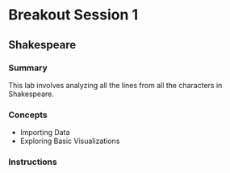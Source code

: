 # Breakout Session 1

## Shakespeare

### Summary

This lab involves analyzing all the lines from all the characters in Shakespeare.

### Concepts

- Importing Data
- Exploring Basic Visualizations

### Instructions
